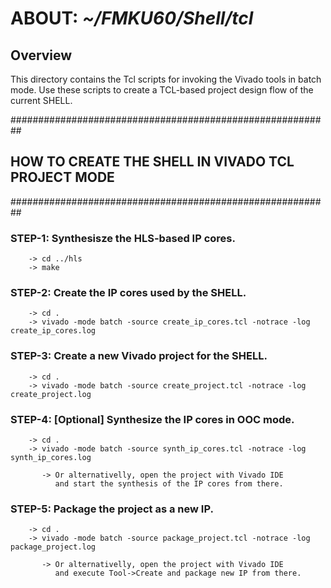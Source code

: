 #  **ABOUT: _~/FMKU60/Shell/tcl_**

## **Overview**

This directory contains the Tcl scripts for invoking the Vivado tools in batch mode.
Use these scripts to create a TCL-based project design flow of the current SHELL. 

##########################################################
##  **HOW TO CREATE THE SHELL IN VIVADO TCL PROJECT MODE**  ##
##########################################################

### STEP-1: Synthesisze the HLS-based IP cores.

        -> cd ../hls
        -> make
    
### STEP-2: Create the IP cores used by the SHELL.

        -> cd . 
        -> vivado -mode batch -source create_ip_cores.tcl -notrace -log create_ip_cores.log
        
### STEP-3: Create a new Vivado project for the SHELL.

        -> cd . 
        -> vivado -mode batch -source create_project.tcl -notrace -log create_project.log  

### STEP-4: [Optional] Synthesize the IP cores in OOC mode.

        -> cd . 
        -> vivado -mode batch -source synth_ip_cores.tcl -notrace -log synth_ip_cores.log
           
           -> Or alternativelly, open the project with Vivado IDE
              and start the synthesis of the IP cores from there.         

### STEP-5: Package the project as a new IP.

        -> cd .
        -> vivado -mode batch -source package_project.tcl -notrace -log package_project.log

           -> Or alternativelly, open the project with Vivado IDE
              and execute Tool->Create and package new IP from there.
